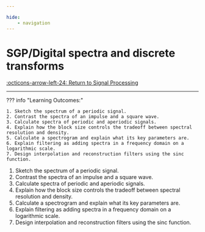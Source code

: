 ```yaml
---

hide:
    - navigation 
---
```

# SGP/Digital spectra and discrete transforms

[:octicons-arrow-left-24: Return to Signal Processing](/Knowledge-Notebook/Signal-Processing/)

---

??? info "Learning Outcomes:"

    1. Sketch the spectrum of a periodic signal.
    2. Contrast the spectra of an impulse and a square wave.
    3. Calculate spectra of periodic and aperiodic signals.
    4. Explain how the block size controls the tradeoff between spectral resolution and density.
    5. Calculate a spectrogram and explain what its key parameters are.
    6. Explain filtering as adding spectra in a frequency domain on a logarithmic scale.
    7. Design interpolation and reconstruction filters using the sinc function.

1. Sketch the spectrum of a periodic signal.
2. Contrast the spectra of an impulse and a square wave.
3. Calculate spectra of periodic and aperiodic signals.
4. Explain how the block size controls the tradeoff between spectral resolution and density.
5. Calculate a spectrogram and explain what its key parameters are.
6. Explain filtering as adding spectra in a frequency domain on a logarithmic scale.
7. Design interpolation and reconstruction filters using the sinc function.